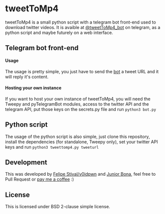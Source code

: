 # tweetToMp4
tweetToMp4 is a small python script with a telegram bot front-end used to download twitter videos. It is avaible at [@tweetToMp4_bot](https://t.me/tweetToMp4_bot) on telegram, as a python script and maybe futurely on a web interface.

## Telegram bot front-end
#### Usage
The usage is pretty simple, you just have to send the [bot](https://t.me/tweetToMp4_bot) a tweet URL and it will reply it's content.

#### Hosting your own instance
If you want to host your own instance of tweetToMp4, you will need the Tweepy and pyTelegramBot modules, access to the twitter API and the telegram API, put those keys on the secrets.py file and run `python3 bot.py`


## Python script
The usage of the python script is also simple, just clone this repository, install the dependencies (for standalone, Tweepy only), set your twitter API keys and run `python3 tweettomp4.py tweeturl`


## Development
This was developed by [Felipe Stival/v0idpwn](https://v0idpwn.github.io) and [Junior Bona](https://github.com/djuniorbona), feel free to Pull Request or [pay me a coffee](https://ko-fi.com/v0idpwn) :)


## License
This is licensed under BSD 2-clause simple license.
